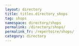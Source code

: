 ```yaml
---
layout: directory
title: titles.directory_shops
tag: shops
namespace: directory/shops
permalink: /directory/shops/
permalink_fr: /repertoire/shops/
category: directory
---
```


